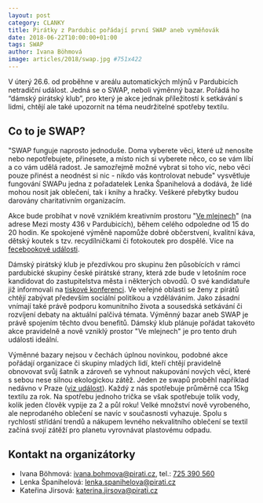 ```yaml
---
layout: post
category: CLANKY
title: Pirátky z Pardubic pořádají první SWAP aneb vyměňovák
date: 2018-06-22T10:00:00+01:00
tags: SWAP
author: Ivana Böhmová
image: articles/2018/swap.jpg #751x422
---
```


V úterý 26.6. od proběhne v areálu automatických mlýnů v Pardubicích netradiční událost.
Jedná se o SWAP, neboli výměnný bazar. Pořádá ho “dámský pirátský klub”, pro který je
akce jednak příležitostí k setkávání s lidmi, chtějí ale také upozornit na téma
neudržitelné spotřeby textilu.

## Co to je SWAP?

"SWAP funguje naprosto jednoduše. Doma vyberete věci, které už nenosíte nebo nepotřebujete,
přinesete, a místo nich si vyberete něco, co se vám líbí a co vám udělá radost. Je samozřejmě
možné vybrat si toho víc, nebo věci pouze přinést a neodnést si nic - nikdo vás kontrolovat nebude"
vysvětluje fungování SWAPu jedna z pořadatelek Lenka Španihelová a dodává, že lidé mohou nosit
jak oblečení, tak i knihy a hračky. Veškeré přebytky budou darovány charitativním organizacím.

Akce bude probíhat v nově vzniklém kreativním prostoru "[Ve mlejnech][1]" (na adrese Mezi mosty 436 v Pardubicích),
během celého odpoledne od 15 do 20 hodin. Ke spokojené výměně napomůže dobré občerstvení, kvalitní káva,
dětský koutek s tzv. recydílničkami či fotokoutek pro dospělé. Více na [fecebookové události][2].

Dámský pirátský klub je přezdívkou pro skupinu žen působících v rámci pardubické skupiny české
pirátské strany, která zde bude v letošním roce kandidovat do zastupitelstva města i některých obvodů.
O své kandidatuře již informovali na [tiskové konferenci][3]. Ve veřejné oblasti se ženy z pirátů chtějí zabývat
především sociální politikou a vzděláváním. Jako zásadní vnímají také právě podporu komunitního života a
sousedská setkávání či rozvíjení debaty na aktuální palčivá témata. Výměnný bazar aneb SWAP je právě
spojením těchto dvou benefitů. Dámský klub plánuje pořádat takovéto akce pravidelně a nově vzniklý
prostor "Ve mlejnech" je pro tento druh události ideální.

Výměnné bazary nejsou v čechách úplnou novinkou, podobné akce pořádají organizace či  skupiny mladých
lidí, kteří chtějí pravidelně obnovovat svůj šatník a zároveň se vyhnout nakupování nových věcí, které
s sebou nese silnou ekologickou zátěž. Jeden ze swapů proběhl například nedávno v Praze ([viz událost][4]).
Každý z nás spotřebuje průměrně cca 15kg textilu za rok. Na spotřebu jednoho trička se však spotřebuje
tolik vody, kolik jeden člověk vypije za 2 a půl roku! Velké množství nově vyrobeného, ale neprodaného
oblečení se navíc v současnosti vyhazuje. Spolu s rychlostí střídání trendů a nákupem levného nekvalitního
oblečení se textil začíná svojí zátěží pro planetu vyrovnávat plastovému odpadu.

## Kontakt na organizátorky

* Ivana Böhmová: [ivana.bohmova@pirati.cz](mailto:ivana.bohmova@pirati.cz), tel.: [725 390 560](tel:+420725390560)
* Lenka Španihelová: [lenka.spanihelova@pirati.cz](mailto:lenka.spanihelova@pirati.cz)
* Kateřina Jirsová: [katerina.jirsova@pirati.cz](mailto:katerina.jirsova@pirati.cz)


[1]: https://www.facebook.com/vemlejnech/
[2]: https://www.facebook.com/events/212716659341731/
[3]: https://www.facebook.com/339242666586738/videos/376248149552856/
[4]: https://www.facebook.com/events/973154686224433/

